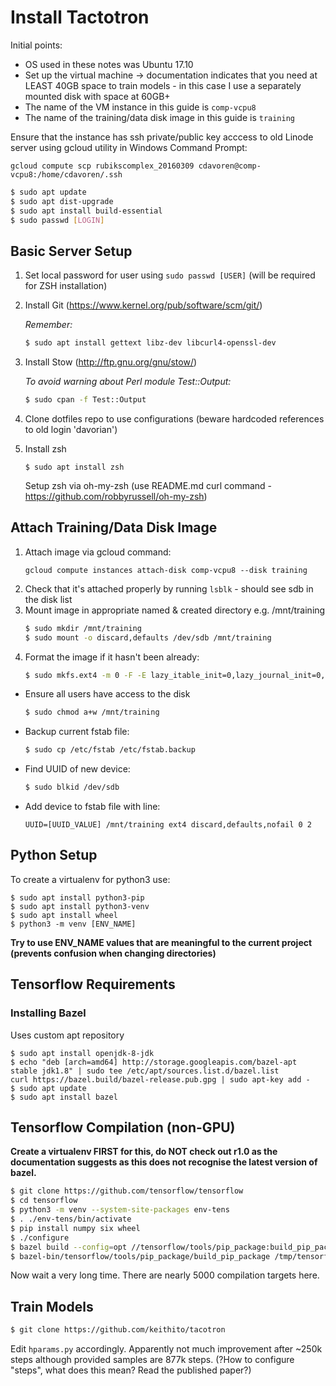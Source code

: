 # Install Tactotron

Initial points:
  - OS used in these notes was Ubuntu 17.10
  - Set up the virtual machine -> documentation indicates that you need at LEAST 40GB space to train models - in this case I use a separately mounted disk with space at 60GB+
  - The name of the VM instance in this guide is ```comp-vcpu8```
  - The name of the training/data disk image in this guide is ```training```

Ensure that the instance has ssh private/public key acccess to old Linode server using gcloud utility in Windows Command Prompt:

```
gcloud compute scp rubikscomplex_20160309 cdavoren@comp-vcpu8:/home/cdavoren/.ssh
```

```bash
$ sudo apt update
$ sudo apt dist-upgrade
$ sudo apt install build-essential
$ sudo passwd [LOGIN]
```

## Basic Server Setup

  1. Set local password for user using ```sudo passwd [USER]``` (will be required for ZSH installation)
  2. Install Git (https://www.kernel.org/pub/software/scm/git/)
  
      *Remember:*
      ```bash
      $ sudo apt install gettext libz-dev libcurl4-openssl-dev
      ```
  1. Install Stow (http://ftp.gnu.org/gnu/stow/)
  
      *To avoid warning about Perl module Test::Output:*
      ```bash
      $ sudo cpan -f Test::Output
      ```
  1. Clone dotfiles repo to use configurations (beware hardcoded references to old login 'davorian')
  1. Install zsh 
     ```
     $ sudo apt install zsh
     ```
     Setup zsh via oh-my-zsh (use README.md curl command - https://github.com/robbyrussell/oh-my-zsh)

## Attach Training/Data Disk Image

1. Attach image via gcloud command:
    ```
    gcloud compute instances attach-disk comp-vcpu8 --disk training
    ```
1. Check that it's attached properly by running ```lsblk``` - should see sdb in the disk list
1. Mount image in appropriate named & created directory e.g. /mnt/training
    ```bash
    $ sudo mkdir /mnt/training
    $ sudo mount -o discard,defaults /dev/sdb /mnt/training
    ```
1. Format the image if it hasn't been already:
    ```bash
    $ sudo mkfs.ext4 -m 0 -F -E lazy_itable_init=0,lazy_journal_init=0,discard /dev/sdb
    ```
- Ensure all users have access to the disk
    ```bash
    $ sudo chmod a+w /mnt/training
    ```
- Backup current fstab file:
    ```bash
    $ sudo cp /etc/fstab /etc/fstab.backup
    ```
- Find UUID of new device:
    ```bash
    $ sudo blkid /dev/sdb
    ```
- Add device to fstab file with line:
    ```fstab
    UUID=[UUID_VALUE] /mnt/training ext4 discard,defaults,nofail 0 2
    ```

## Python Setup

To create a virtualenv for python3 use:
```
$ sudo apt install python3-pip
$ sudo apt install python3-venv
$ sudo apt install wheel
$ python3 -m venv [ENV_NAME]
```

**Try to use ENV_NAME values that are meaningful to the current project (prevents confusion when changing directories)**

## Tensorflow Requirements

### Installing Bazel

Uses custom apt repository

```
$ sudo apt install openjdk-8-jdk
$ echo "deb [arch=amd64] http://storage.googleapis.com/bazel-apt stable jdk1.8" | sudo tee /etc/apt/sources.list.d/bazel.list
curl https://bazel.build/bazel-release.pub.gpg | sudo apt-key add -
$ sudo apt update
$ sudo apt install bazel
```

## Tensorflow Compilation (non-GPU)

**Create a virtualenv FIRST for this, do NOT check out r1.0 as the documentation suggests as this does not recognise the latest version of bazel.**

```bash
$ git clone https://github.com/tensorflow/tensorflow 
$ cd tensorflow
$ python3 -m venv --system-site-packages env-tens
$ . ./env-tens/bin/activate
$ pip install numpy six wheel 
$ ./configure
$ bazel build --config=opt //tensorflow/tools/pip_package:build_pip_package
$ bazel-bin/tensorflow/tools/pip_package/build_pip_package /tmp/tensorflow_pkg
```
Now wait a very long time.  There are nearly 5000 compilation targets here.

## Train Models

```bash
$ git clone https://github.com/keithito/tacotron
```

Edit `hparams.py` accordingly.  Apparently not much improvement after ~250k steps although provided samples are 877k steps.  (?How to configure "steps", what does this mean?  Read the published paper?)


